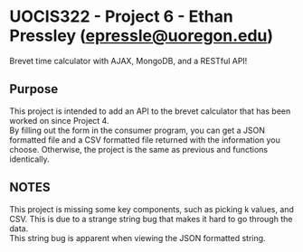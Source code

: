 # UOCIS322 - Project 6 - Ethan Pressley (epressle@uoregon.edu) #
Brevet time calculator with AJAX, MongoDB, and a RESTful API!

## Purpose ##
This project is intended to add an API to the brevet calculator that has been worked on since Project 4.  
By filling out the form in the consumer program, you can get a JSON formatted file and a CSV formatted file returned with the information you choose.
Otherwise, the project is the same as previous and functions identically.

## NOTES ##
This project is missing some key components, such as picking k values, and CSV. This is due to a strange string bug that makes it hard to go through the data.  
This string bug is apparent when viewing the JSON formatted string.
